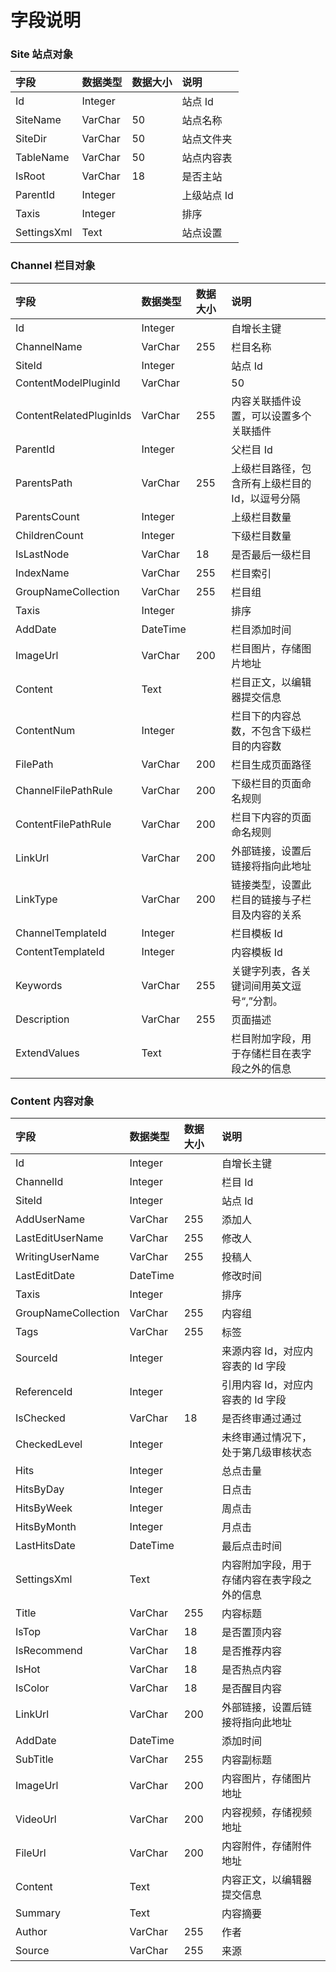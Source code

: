 # 字段说明

### Site 站点对象

| 字段 | 数据类型 | 数据大小 | 说明 |
| :----- | :----- | :----- | :----- |
|Id	|Integer|		|站点 Id|
|SiteName	|VarChar|	50|	站点名称|
|SiteDir	|VarChar|	50|	站点文件夹|
|TableName	|VarChar|	50	|站点内容表|
|IsRoot	|VarChar	|18	|是否主站|
|ParentId	|Integer|	|	上级站点 Id|
|Taxis	|Integer|		|排序|
|SettingsXml	|Text|		|站点设置|

### Channel 栏目对象

| 字段 | 数据类型 | 数据大小 | 说明 |
| :----- | :----- | :----- | :----- |
|Id|	Integer|		|自增长主键|
|ChannelName|	VarChar|	255	|栏目名称|
|SiteId|	Integer|		|站点 Id|
|ContentModelPluginId	|VarChar|	|50	|内容模型插件设置，只能设置一个内容模型插件，设置后此栏目下的内容表将由插件定义|
|ContentRelatedPluginIds|	VarChar|	255	|内容关联插件设置，可以设置多个关联插件|
|ParentId	|Integer|		|父栏目 Id|
|ParentsPath	|VarChar|	255	|上级栏目路径，包含所有上级栏目的 Id，以逗号分隔|
|ParentsCount	|Integer|		|上级栏目数量|
|ChildrenCount	|Integer|		|下级栏目数量|
|IsLastNode|	VarChar	|18	|是否最后一级栏目|
|IndexName	|VarChar|	255	|栏目索引|
|GroupNameCollection|	VarChar|	255	|栏目组|
|Taxis	|Integer|		|排序|
|AddDate	|DateTime|		|栏目添加时间|
|ImageUrl	|VarChar|	200	|栏目图片，存储图片地址|
|Content	|Text|		|栏目正文，以编辑器提交信息|
|ContentNum	|Integer|		|栏目下的内容总数，不包含下级栏目的内容数|
|FilePath	|VarChar	|200	|栏目生成页面路径|
|ChannelFilePathRule	|VarChar	|200	|下级栏目的页面命名规则|
|ContentFilePathRule	|VarChar	|200	|栏目下内容的页面命名规则|
|LinkUrl	|VarChar|	200	|外部链接，设置后链接将指向此地址|
|LinkType	|VarChar|	200	|链接类型，设置此栏目的链接与子栏目及内容的关系|
|ChannelTemplateId	|Integer|		|栏目模板 Id|
|ContentTemplateId	|Integer|		|内容模板 Id|
|Keywords	|VarChar|	255	|关键字列表，各关键词间用英文逗号“,”分割。|
|Description	|VarChar|	255	|页面描述|
|ExtendValues	|Text|		|栏目附加字段，用于存储栏目在表字段之外的信息|

### Content 内容对象

| 字段 | 数据类型 | 数据大小 | 说明 |
| :----- | :----- | :----- | :----- |
|Id|	Integer|		|自增长主键|
|ChannelId|	Integer|		|栏目 Id|
|SiteId|	Integer|		|站点 Id|
|AddUserName|	VarChar|	255|	添加人|
|LastEditUserName|	VarChar|	255|	修改人|
|WritingUserName|	VarChar|	255|	投稿人|
|LastEditDate|	DateTime|		|修改时间|
|Taxis|	Integer|		|排序|
|GroupNameCollection|	VarChar|	255	|内容组|
|Tags|	VarChar|	255	|标签|
|SourceId|	Integer|		|来源内容 Id，对应内容表的 Id 字段|
|ReferenceId|	Integer|		|引用内容 Id，对应内容表的 Id 字段|
|IsChecked|	VarChar|	18	|是否终审通过通过|
|CheckedLevel|	Integer|		|未终审通过情况下，处于第几级审核状态|
|Hits|	Integer|		|总点击量|
|HitsByDay|	Integer|		|日点击|
|HitsByWeek|	Integer|		|周点击|
|HitsByMonth|	Integer|		|月点击|
|LastHitsDate|	DateTime|		|最后点击时间|
|SettingsXml|	Text|		|内容附加字段，用于存储内容在表字段之外的信息|
|Title|	VarChar|	255	|内容标题|
|IsTop|	VarChar|	18	|是否置顶内容|
|IsRecommend|	VarChar|	18	|是否推荐内容|
|IsHot|	VarChar|	18	|是否热点内容|
|IsColor|	VarChar|	18	|是否醒目内容|
|LinkUrl|	VarChar|	200	|外部链接，设置后链接将指向此地址|
|AddDate|	DateTime|		|添加时间|
|SubTitle|	VarChar|	255|	内容副标题|
|ImageUrl	|VarChar	|200	|内容图片，存储图片地址|
|VideoUrl|	VarChar|	200	|内容视频，存储视频地址|
|FileUrl	|VarChar	|200	|内容附件，存储附件地址|
|Content|	Text|		|内容正文，以编辑器提交信息|
|Summary	|Text	|	|内容摘要|
|Author	|VarChar|	255	|作者|
|Source	|VarChar|	255|	来源|


